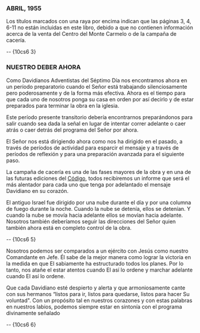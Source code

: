 ### **ABRIL, 1955**

 Los títulos marcados con una raya por encima indican que las páginas 3, 4, 6-11 no están incluidas en este libro, debido a que no contienen información acerca de la venta del Centro del Monte Carmelo o de la campaña de cacería.

 -- {10cs6 3}   
  
  ### **NUESTRO DEBER AHORA**

Como Davidianos Adventistas del Séptimo Día nos encontramos ahora en un período preparatorio cuando el Señor está trabajando silenciosamente pero poderosamente y de la forma más efectiva. Ahora es el tiempo para que cada uno de nosotros ponga su casa en orden por así decirlo y de estar preparados para terminar la obra en la iglesia.

 Este período presente transitorio debería encontrarnos preparándonos para salir cuando sea dada la señal en lugar de intentar correr adelante o caer atrás o caer detrás del programa del Señor por ahora.

 El Señor nos está dirigiendo ahora como nos ha dirigido en el pasado, a través de períodos de actividad para esparcir el mensaje y a través de períodos de reflexión y para una preparación avanzada para el siguiente paso.

 La campaña de cacería es una de las fases mayores de la obra y en una de las futuras ediciones del <span style="text-decoration: underline;">Código</span>, todos recibiremos un informe que será el más alentador para cada uno que tenga por adelantado el mensaje Davidiano en su corazón.

 El antiguo Israel fue dirigido por una nube durante el día y por una columna de fuego durante la noche. Cuando la nube se detenía, ellos se detenían. Y cuando la nube se movía hacia adelante ellos se movían hacia adelante. Nosotros también deberíamos seguir las direcciones del Señor quien también ahora está en completo control de la obra.

 -- {10cs6 5}   
  
  Nosotros podemos ser comparados a un ejército con Jesús como nuestro Comandante en Jefe. Él sabe de la mejor manera como lograr la victoria en la medida en que El sabiamente ha estructurado todos los planes. Por lo tanto, nos atañe el estar atentos cuando El así lo ordene y marchar adelante cuando El así lo ordene.

 Que cada Davidiano esté despierto y alerta y que armoniosamente cante con sus hermanos “listos para ir, listos para quedarse, listos para hacer Su voluntad". Con un propósito tal en nuestros corazones y con estas palabras en nuestros labios, podemos siempre estar en sintonía con el programa divinamente señalado

 -- {10cs6 6}   
  
  